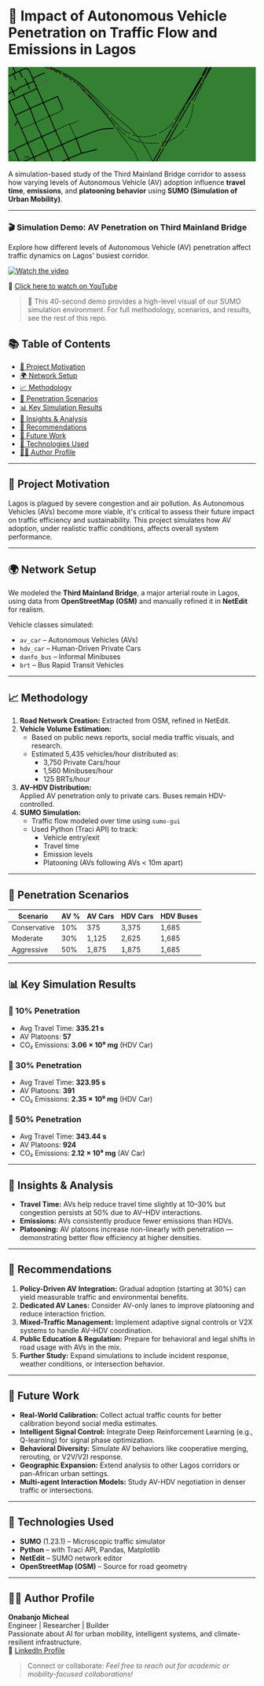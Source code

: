 # 🚗 Impact of Autonomous Vehicle Penetration on Traffic Flow and Emissions in Lagos

![image](https://github.com/Onabanjomicheal/third-mainland-av-hdv-simulation/blob/main/av.png)

A simulation-based study of the Third Mainland Bridge corridor to assess how varying levels of Autonomous Vehicle (AV) adoption influence **travel time**, **emissions**, and **platooning behavior** using **SUMO (Simulation of Urban Mobility)**.

---

### 🎬 Simulation Demo: AV Penetration on Third Mainland Bridge

Explore how different levels of Autonomous Vehicle (AV) penetration affect traffic dynamics on Lagos' busiest corridor.

[![Watch the video](https://img.youtube.com/vi/ibqoPXFH9O0/0.jpg)](https://youtu.be/ibqoPXFH9O0)

🔗 [Click here to watch on YouTube](https://youtu.be/ibqoPXFH9O0)

> 🎥 This 40-second demo provides a high-level visual of our SUMO simulation environment. For full methodology, scenarios, and results, see the rest of this repo.

## 📚 Table of Contents

- [📌 Project Motivation](#-project-motivation)
- [🌍 Network Setup](#-network-setup)
- [📈 Methodology](#-methodology)
- [🚦 Penetration Scenarios](#-penetration-scenarios)
- [📊 Key Simulation Results](#-key-simulation-results)
- [🧠 Insights & Analysis](#-insights--analysis)
- [📌 Recommendations](#-recommendations)
- [🔭 Future Work](#-future-work)
- [🔧 Technologies Used](#-technologies-used)
- [🙋‍♂️ Author Profile](#-author-profile)

---

## 📌 Project Motivation

Lagos is plagued by severe congestion and air pollution. As Autonomous Vehicles (AVs) become more viable, it's critical to assess their future impact on traffic efficiency and sustainability. This project simulates how AV adoption, under realistic traffic conditions, affects overall system performance.

---

## 🌍 Network Setup

We modeled the **Third Mainland Bridge**, a major arterial route in Lagos, using data from **OpenStreetMap (OSM)** and manually refined it in **NetEdit** for realism.

Vehicle classes simulated:
- `av_car` – Autonomous Vehicles (AVs)
- `hdv_car` – Human-Driven Private Cars
- `danfo_bus` – Informal Minibuses
- `brt` – Bus Rapid Transit Vehicles

---

## 📈 Methodology

1. **Road Network Creation:** Extracted from OSM, refined in NetEdit.
2. **Vehicle Volume Estimation:**
   - Based on public news reports, social media traffic visuals, and research.
   - Estimated 5,435 vehicles/hour distributed as:
     - 3,750 Private Cars/hour  
     - 1,560 Minibuses/hour  
     - 125 BRTs/hour
3. **AV–HDV Distribution:**  
   Applied AV penetration only to private cars. Buses remain HDV-controlled.
4. **SUMO Simulation:**  
   - Traffic flow modeled over time using `sumo-gui`  
   - Used Python (Traci API) to track:
     - Vehicle entry/exit
     - Travel time
     - Emission levels
     - Platooning (AVs following AVs < 10m apart)

---

## 🚦 Penetration Scenarios

| Scenario     | AV % | AV Cars | HDV Cars | HDV Buses |
|--------------|------|---------|----------|------------|
| Conservative | 10%  | 375     | 3,375    | 1,685      |
| Moderate     | 30%  | 1,125   | 2,625    | 1,685      |
| Aggressive   | 50%  | 1,875   | 1,875    | 1,685      |

---

## 📊 Key Simulation Results

### 🔹 10% Penetration
- Avg Travel Time: **335.21 s**
- AV Platoons: **57**
- CO₂ Emissions: **3.06 × 10⁹ mg** (HDV Car)

### 🔹 30% Penetration
- Avg Travel Time: **323.95 s**
- AV Platoons: **391**
- CO₂ Emissions: **2.35 × 10⁹ mg** (HDV Car)

### 🔹 50% Penetration
- Avg Travel Time: **343.44 s**
- AV Platoons: **924**
- CO₂ Emissions: **2.12 × 10⁹ mg** (AV Car)

---

## 🧠 Insights & Analysis

- **Travel Time:** AVs help reduce travel time slightly at 10–30% but congestion persists at 50% due to AV–HDV interactions.
- **Emissions:** AVs consistently produce fewer emissions than HDVs.
- **Platooning:** AV platoons increase non-linearly with penetration — demonstrating better flow efficiency at higher densities.

---

## 📌 Recommendations

1. **Policy-Driven AV Integration:** Gradual adoption (starting at 30%) can yield measurable traffic and environmental benefits.
2. **Dedicated AV Lanes:** Consider AV-only lanes to improve platooning and reduce interaction friction.
3. **Mixed-Traffic Management:** Implement adaptive signal controls or V2X systems to handle AV–HDV coordination.
4. **Public Education & Regulation:** Prepare for behavioral and legal shifts in road usage with AVs in the mix.
5. **Further Study:** Expand simulations to include incident response, weather conditions, or intersection behavior.

---

## 🔭 Future Work

- **Real-World Calibration:** Collect actual traffic counts for better calibration beyond social media estimates.
- **Intelligent Signal Control:** Integrate Deep Reinforcement Learning (e.g., Q-learning) for signal phase optimization.
- **Behavioral Diversity:** Simulate AV behaviors like cooperative merging, rerouting, or V2V/V2I response.
- **Geographic Expansion:** Extend analysis to other Lagos corridors or pan-African urban settings.
- **Multi-agent Interaction Models:** Study AV-HDV negotiation in denser traffic or intersections.

---

## 🔧 Technologies Used

- **SUMO** (1.23.1) – Microscopic traffic simulator
- **Python** – with Traci API, Pandas, Matplotlib
- **NetEdit** – SUMO network editor
- **OpenStreetMap (OSM)** – Source for road geometry

---

## 🙋‍♂️ Author Profile

**Onabanjo Micheal**  
Engineer | Researcher | Builder  
Passionate about AI for urban mobility, intelligent systems, and climate-resilient infrastructure.  
🔗 [LinkedIn Profile](https://www.linkedin.com/in/micheal-onabanjo/)

> Connect or collaborate: *Feel free to reach out for academic or mobility-focused collaborations!*
